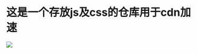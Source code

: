 # 这是一个存放js及css的仓库用于cdn加速

![](https://cdn.jsdelivr.net/gh/ruyuanya/blog_js@main/%E4%BD%A0%E5%A5%BD.jpg)

